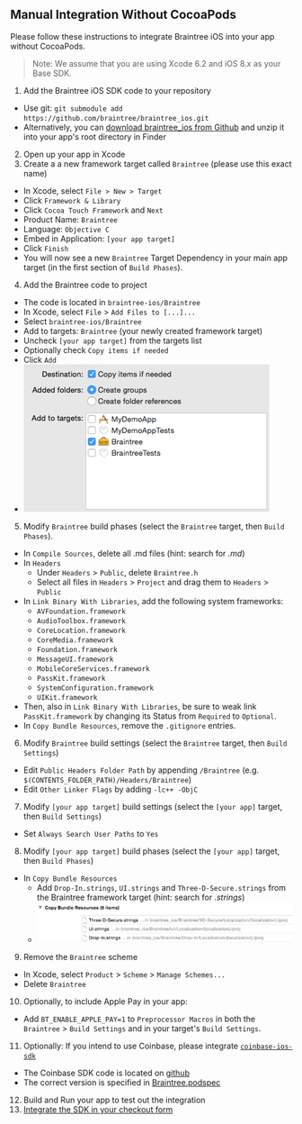 Manual Integration Without CocoaPods
------------------------------------

Please follow these instructions to integrate Braintree iOS into your app without CocoaPods.

> Note: We assume that you are using Xcode 6.2 and iOS 8.x as
your Base SDK.

1. Add the Braintree iOS SDK code to your repository
  - Use git: `git submodule add https://github.com/braintree/braintree_ios.git`
  - Alternatively, you can [download braintree_ios from Github](https://github.com/braintree/braintree_ios/archive/master.zip) and unzip it into your app's root directory in Finder
2. Open up your app in Xcode
3. Create a a new framework target called `Braintree` (please use this exact name)
  - In Xcode, select `File > New > Target`
  - Click `Framework & Library`
  - Click `Cocoa Touch Framework` and `Next`
  - Product Name: `Braintree`
  - Language: `Objective C`
  - Embed in Application: `[your app target]`
  - Click `Finish`
  - You will now see a new `Braintree` Target Dependency in your main app target (in the first section of `Build Phases`).
4. Add the Braintree code to project
  - The code is located in `braintree-ios/Braintree`
  - In Xcode, select `File` > `Add Files to [...]...`
  - Select `braintree-ios/Braintree`
  - Add to targets: `Braintree` (your newly created framework target)
  - Uncheck `[your app target]` from the targets list
  - Optionally check `Copy items if needed`
  - Click `Add`
  - ![Screenshot of adding the Braintree files to Braintree target](screenshot_add_files.png)
5. Modify `Braintree` build phases (select the `Braintree` target, then `Build Phases`). 
  - In `Compile Sources`, delete all .md files (hint: search for *.md*)
  - In `Headers`
    - Under `Headers` > `Public`, delete `Braintree.h`
    - Select all files in `Headers` > `Project` and drag them to `Headers` > `Public`
  - In `Link Binary With Libraries`, add the following system frameworks:
    - `AVFoundation.framework`
    - `AudioToolbox.framework`
    - `CoreLocation.framework`
    - `CoreMedia.framework`
    - `Foundation.framework`
    - `MessageUI.framework`
    - `MobileCoreServices.framework`
    - `PassKit.framework`
    - `SystemConfiguration.framework`
    - `UIKit.framework`
  - Then, also in `Link Binary With Libraries`, be sure to weak link `PassKit.framework` by changing its Status from `Required` to `Optional`.
  - In `Copy Bundle Resources`, remove the `.gitignore` entries.
6. Modify `Braintree` build settings (select the `Braintree` target, then `Build Settings`)
  - Edit `Public Headers Folder Path` by appending `/Braintree` (e.g. `$(CONTENTS_FOLDER_PATH)/Headers/Braintree`)
  - Edit `Other Linker Flags` by adding `-lc++ -ObjC`
7. Modify `[your app target]` build settings (select the `[your app]` target, then `Build Settings`)
  - Set `Always Search User Paths` to `Yes`
8. Modify `[your app target]` build phases (select the `[your app]` target, then `Build Phases`)
  - In `Copy Bundle Resources`
    - Add `Drop-In.strings`, `UI.strings` and `Three-D-Secure.strings` from the Braintree framework target (hint: search for *.strings*)
    - ![Screenshot of copying bundle resources for i18n](screenshot_copy_bundles.png)
9. Remove the `Braintree` scheme
  - In Xcode, select `Product` > `Scheme` > `Manage Schemes...`
  - Delete `Braintree`
10. Optionally, to include Apple Pay in your app:
  - Add `BT_ENABLE_APPLE_PAY=1` to `Preprocessor Macros` in both the `Braintree` > `Build Settings` and in your target's `Build Settings`.
11. Optionally: If you intend to use Coinbase, please integrate [`coinbase-ios-sdk`](https://github.com/coinbase/coinbase-ios-sdk)
  - The Coinbase SDK code is located on [github](https://github.com/coinbase/coinbase-ios-sdk)
  - The correct version is specified in [Braintree.podspec](../Braintree.podspec)
12. Build and Run your app to test out the integration
13. [Integrate the SDK in your checkout form](https://developers.braintreepayments.com/ios/start/overview)

